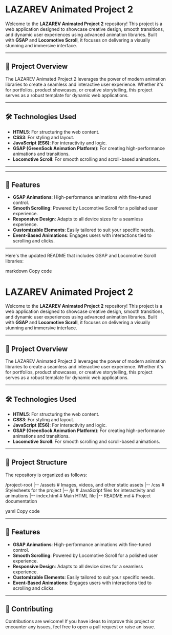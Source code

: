 # LAZAREV Animated Project 2

Welcome to the **LAZAREV Animated Project 2** repository! This project is a web application designed to showcase creative design, smooth transitions, and dynamic user experiences using advanced animation libraries. Built with **GSAP** and **Locomotive Scroll**, it focuses on delivering a visually stunning and immersive interface.

---

## 🎯 **Project Overview**

The LAZAREV Animated Project 2 leverages the power of modern animation libraries to create a seamless and interactive user experience. Whether it's for portfolios, product showcases, or creative storytelling, this project serves as a robust template for dynamic web applications.

---

## 🛠️ **Technologies Used**

- **HTML5**: For structuring the web content.
- **CSS3**: For styling and layout.
- **JavaScript (ES6)**: For interactivity and logic.
- **GSAP (GreenSock Animation Platform)**: For creating high-performance animations and transitions.
- **Locomotive Scroll**: For smooth scrolling and scroll-based animations.

---


---

## 🚀 **Features**

- **GSAP Animations**: High-performance animations with fine-tuned control.
- **Smooth Scrolling**: Powered by Locomotive Scroll for a polished user experience.
- **Responsive Design**: Adapts to all device sizes for a seamless experience.
- **Customizable Elements**: Easily tailored to suit your specific needs.
- **Event-Based Animations**: Engages users with interactions tied to scrolling and clicks.

---


Here's the updated README that includes GSAP and Locomotive Scroll libraries:

markdown
Copy code
# LAZAREV Animated Project 2

Welcome to the **LAZAREV Animated Project 2** repository! This project is a web application designed to showcase creative design, smooth transitions, and dynamic user experiences using advanced animation libraries. Built with **GSAP** and **Locomotive Scroll**, it focuses on delivering a visually stunning and immersive interface.

---

## 🎯 **Project Overview**

The LAZAREV Animated Project 2 leverages the power of modern animation libraries to create a seamless and interactive user experience. Whether it's for portfolios, product showcases, or creative storytelling, this project serves as a robust template for dynamic web applications.

---

## 🛠️ **Technologies Used**

- **HTML5**: For structuring the web content.
- **CSS3**: For styling and layout.
- **JavaScript (ES6)**: For interactivity and logic.
- **GSAP (GreenSock Animation Platform)**: For creating high-performance animations and transitions.
- **Locomotive Scroll**: For smooth scrolling and scroll-based animations.

---

## 📂 **Project Structure**

The repository is organized as follows:

/project-root |-- /assets # Images, videos, and other static assets |-- /css # Stylesheets for the project |-- /js # JavaScript files for interactivity and animations |-- index.html # Main HTML file |-- README.md # Project documentation

yaml
Copy code

---

## 🚀 **Features**

- **GSAP Animations**: High-performance animations with fine-tuned control.
- **Smooth Scrolling**: Powered by Locomotive Scroll for a polished user experience.
- **Responsive Design**: Adapts to all device sizes for a seamless experience.
- **Customizable Elements**: Easily tailored to suit your specific needs.
- **Event-Based Animations**: Engages users with interactions tied to scrolling and clicks.


---
## 🤝 Contributing
Contributions are welcome! If you have ideas to improve this project or encounter any issues, feel free to open a pull request or raise an issue.


